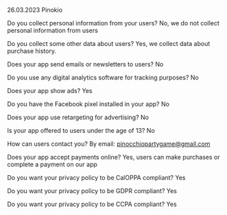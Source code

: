 26.03.2023
Pinokio


Do you collect personal information from your users?
No, we do not collect personal information from users

Do you collect some other data about users?
Yes, we collect data about purchase history.

Does your app send emails or newsletters to users?
No

Do you use any digital analytics software for tracking purposes?
No

Does your app show ads?
Yes

Do you have the Facebook pixel installed in your app?
No

Does your app use retargeting for advertising?
No

Is your app offered to users under the age of 13?
No

How can users contact you?
By email: pinocchiopartygame@gmail.com

Does your app accept payments online?
Yes, users can make purchases or complete a payment on our app

Do you want your privacy policy to be CalOPPA compliant?
Yes

Do you want your privacy policy to be GDPR compliant?
Yes

Do you want your privacy policy to be CCPA compliant?
Yes